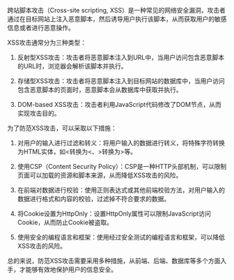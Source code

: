 跨站脚本攻击（Cross-site scripting, XSS）是一种常见的网络安全漏洞，攻击者通过在目标网站上注入恶意脚本，然后诱导用户执行该脚本，从而获取用户的敏感信息或者进行恶意操作。

XSS攻击通常分为三种类型：

1. 反射型XSS攻击：攻击者将恶意脚本注入到URL中，当用户访问包含恶意脚本的URL时，浏览器会解析该脚本并执行。

2. 存储型XSS攻击：攻击者将恶意脚本注入到目标网站的数据库中，当用户访问包含恶意脚本的页面时，恶意脚本会从数据库中获取并执行。

3. DOM-based XSS攻击：攻击者利用JavaScript代码修改了DOM节点，从而实现攻击目的。

为了防范XSS攻击，可以采取以下措施：

1. 对用户的输入进行过滤和转义：将用户输入的数据进行转义，将特殊字符转换为HTML实体，如<转换为&lt;、>转换为&gt;等。

2. 使用CSP（Content Security Policy）：CSP是一种HTTP头部机制，可以限制页面可以加载的资源和脚本来源，从而降低XSS攻击的风险。

3. 在前端对数据进行校验：使用正则表达式或其他前端校验方法，对用户输入的数据进行格式和内容的校验，过滤掉不符合要求的数据。

4. 将Cookie设置为HttpOnly：设置HttpOnly属性可以限制JavaScript访问Cookie，从而防止Cookie被盗取。

5. 使用安全的编程语言和框架：使用经过安全测试的编程语言和框架，可以降低XSS攻击的风险。

总的来说，防范XSS攻击需要采用多种措施，从前端、后端、数据库等多个方面入手，才能够有效地保护用户的信息安全。